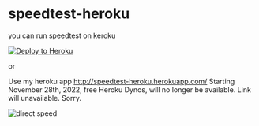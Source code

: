 # speedtest-heroku

you can run speedtest on keroku

[![Deploy to Heroku](https://www.herokucdn.com/deploy/button.png)](https://dashboard.heroku.com/new?template=https://github.com/francesco-chen/speedtest-heroku)

or 

Use my heroku app http://speedtest-heroku.herokuapp.com/
Starting November 28th, 2022, free Heroku Dynos, will no longer be available. Link will unavailable. Sorry.


![direct speed](https://raw.githubusercontent.com/Francesco-Chen/francesco-chen.github.io/master/public/Screenshot%20speedtest%20direct.png)
